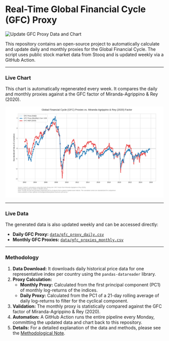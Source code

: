 # Real-Time Global Financial Cycle (GFC) Proxy

![Update GFC Proxy Data and Chart](https://github.com/iweigandi/daily-global-financial-cycle-proxy/actions/workflows/run_gfc_proxy.yml/badge.svg)

This repository contains an open-source project to automatically calculate and update daily and monthly proxies for the Global Financial Cycle. The script uses public stock market data from Stooq and is updated weekly via a GitHub Action.

---

### Live Chart

This chart is automatically regenerated every week. It compares the daily and monthly proxies against a the GFC factor of Miranda-Agrippino
& Rey (2020).

![Live GFC Chart](https://github.com/iweigandi/daily-global-financial-cycle-proxy/blob/main/chart/gfc_comparison_plot.png?raw=true)

---

### Live Data

The generated data is also updated weekly and can be accessed directly:
* **Daily GFC Proxy:** [`data/gfc_proxy_daily.csv`](data/gfc_proxy_daily.csv)
* **Monthly GFC Proxies:** [`data/gfc_proxies_monthly.csv`](data/gfc_proxies_monthly.csv)

---

### Methodology


1.  **Data Download:** It downloads daily historical price data for one representative index per country using the `pandas-datareader` library.
2.  **Proxy Calculation:**
    * **Monthly Proxy:** Calculated from the first principal component (PC1) of monthly log-returns of the indices.
    * **Daily Proxy:** Calculated from the PC1 of a 21-day rolling average of daily log-returns to filter for the cyclical component.
3.  **Validation:** The monthly proxy is statistically compared against the GFC factor of Miranda-Agrippino
& Rey (2020).
4.  **Automation:** A GitHub Action runs the entire pipeline every Monday, committing the updated data and chart back to this repository.
5.  **Details:** For a detailed explanation of the data and methods, please see the [Methodological Note](Methodology.pdf).
